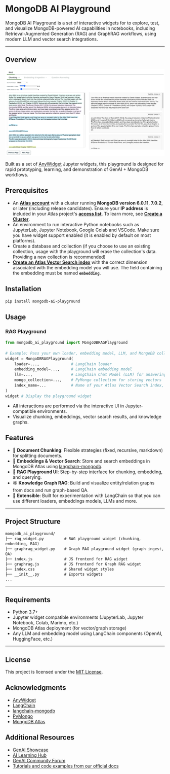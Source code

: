 # MongoDB AI Playground

MongoDB AI Playground is a set of interactive widgets for to explore, test, and visualize MongoDB-powered AI capabilities in notebooks, including Retrieval-Augmented Generation (RAG) and GraphRAG workflows, using modern LLM and vector search integrations.

---

## Overview

![Screenshot MongoDB AI Playground](assets/screenshot1.png)

Built as a set of [AnyWidget](https://anywidget.dev/) Jupyter widgets, this playground is designed for rapid prototyping, learning, and demonstration of GenAI + MongoDB workflows.

## Prerequisites

- An [**Atlas account**](https://account.mongodb.com/account/register?tck=docs_atlas) with a cluster running **MongoDB version 6.0.11**, **7.0.2**, or later (including release candidates). Ensure your **IP address** is included in your Atlas project's [**access list**](https://www.mongodb.com/docs/atlas/security/ip-access-list/#std-label-access-list). To learn more, see [**Create a Cluster**](https://www.mongodb.com/docs/atlas/tutorial/create-new-cluster/#std-label-create-new-cluster).
- An environment to run interactive Python notebooks such as JupyterLab, Jupyter Notebook, Google Colab and VSCode. Make sure you have widget support enabled (it is enabled by default on most platforms).
- Create a database and collection (if you choose to use an existing collection, usage with the playground will erase the collection's data. Providing a new collection is recommended)
- [**Create an Atlas Vector Search index**](https://www.mongodb.com/docs/compass/current/indexes/create-vector-search-index/) with the correct dimension associated with the embedding model you will use. The field containing the embedding must be named **`embedding`**.

## Installation

```bash
pip install mongodb-ai-playground
```

## Usage

### RAG Playground

```python
from mongodb_ai_playground import MongoDBRAGPlayground

# Example: Pass your own loader, embedding model, LLM, and MongoDB collection
widget = MongoDBRAGPlayground(
    loader=...,              # LangChain loader
    embedding_model=...,     # LangChain embedding model 
    llm=...,                 # LangChain Chat Model (LLM) for answering questions (OpenAI, Claude, DeepSeek, etc.)
    mongo_collection=...,    # PyMongo collection for storing vectors
    index_name=...           # Name of your Atlas Vector Search index, you need to create if you don't have one, with the correct dimension (field containing the embedding is 'embedding')
)
widget # Display the playground widget
```

- All interactions are performed via the interactive UI in Jupyter-compatible environments.
- Visualize chunking, embeddings, vector search results, and knowledge graphs.

## Features

- 📄 **Document Chunking**: Flexible strategies (fixed, recursive, markdown) for splitting documents.
- 🧠 **Embeddings & Vector Search**: Store and search embeddings in MongoDB Atlas using [langchain-mongodb](https://github.com/langchain-ai/langchain-mongodb).
- 🔎 **RAG Playground UI**: Step-by-step interface for chunking, embedding, and querying.
- 🕸️ **Knowledge Graph RAG**: Build and visualize entity/relation graphs from docs and run graph-based QA.
- 🧩 **Extensible**: Built for experimentation with LangChain so that you can use different loaders, embeddings models, LLMs and more.

---

## Project Structure

```
mongodb_ai_playground/
├── rag_widget.py         # RAG playground widget (chunking, embedding, RAG)
├── graphrag_widget.py    # Graph RAG playground widget (graph ingest, QA)
├── index.js              # JS frontend for RAG widget
├── graphrag.js           # JS frontend for Graph RAG widget
├── index.css             # Shared widget styles
├── __init__.py           # Exports widgets
...
```

---

## Requirements
- Python 3.7+
- Jupyter widget compatible environments (JupyterLab, Jupyter Notebook, Colab, Marimo, etc.) 
- MongoDB Atlas deployment (for vector/graph storage)
- Any LLM and embedding model using LangChain components (OpenAI, HuggingFace, etc.)

---

## License

This project is licensed under the [MIT License](LICENSE).

## Acknowledgments

- [AnyWidget](https://anywidget.dev/)
- [LangChain](https://python.langchain.com/)
- [langchain-mongodb](https://github.com/mongodb-developer/langchain-mongodb)
- [PyMongo](https://pymongo.readthedocs.io/)
- [MongoDB Atlas](https://www.mongodb.com/atlas)

## Additional Resources

* [GenAI Showcase](https://github.com/mongodb-developer/GenAI-Showcase)
* [AI Learning Hub](https://www.mongodb.com/resources/use-cases/artificial-intelligence?utm_campaign=ai_learning_hub&utm_source=github&utm_medium=referral)
* [GenAI Community Forum](https://www.mongodb.com/community/forums/c/generative-ai/162)
* [Tutorials and code examples from our official docs](https://github.com/mongodb/docs-notebooks)
